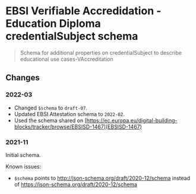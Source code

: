 # EBSI Verifiable Accredidation - Education Diploma credentialSubject schema

> Schema for additional properties on credentialSubject to describe educational use cases-VAccreditation

## Changes

### 2022-03

- Changed `$schema` to `draft-07`.
- Updated EBSI Attestation schema to `2022-02`.
- Used the schema shared on [https://ec.europa.eu/digital-building-blocks/tracker/browse/EBSISD-1467](EBSISD-1467)

### 2021-11

Initial schema.

Known issues:

- `$schema` points to http://json-schema.org/draft/2020-12/schema instead of https://json-schema.org/draft/2020-12/schema
